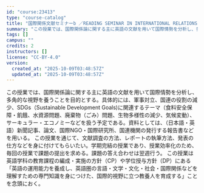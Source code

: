```yaml
---
id: "course:23413"
type: "course-catalog"
title: "国際関係文献セミナーb ／READING SEMINAR IN INTERNATIONAL RELATIONS (B)"
summary: "この授業では、国際関係論に関する主に英語の文献を用いて国際情勢を分析し、多角的な視野を養うことを目的とする。具体的には、軍事対立、国連の役割の減少、SDGs（Sustainable Development Goals)に関連するテーマ（食料…"
tags: []
campus: ""
credits: 2
instructors: []
license: "CC-BY-4.0"
version:
  created_at: "2025-10-09T03:48:57Z"
  updated_at: "2025-10-09T03:48:57Z"
---
```

この授業では、国際関係論に関する主に英語の文献を用いて国際情勢を分析し、多角的な視野を養うことを目的とする。具体的には、軍事対立、国連の役割の減少、SDGs（Sustainable Development Goals)に関連するテーマ（食料安全保障・飢餓、水資源問題、廃棄物（ごみ）問題、生物多様性の減少、気候変動）、サーキュラー・エコノミーなどを扱う予定である。資料としては、（日本語・英語）新聞記事、論文、国際NGO・国際研究所、国連機関の発行する報告書などを用いる。 この授業を通じて、文献調査の方法、レポートの執筆方法、発表の仕方などを身に付けてもらいたい。学期完結の授業であり、授業効率化のため、毎回の授業で課題の提出を求める。課題の答え合わせは翌週行う。 この授業は英語学科の教育課程の編成・実施の方針（CP）や学位授与方針（DP）にある「英語の運用能力を養成し、英語圏の言語・文学・文化・社会・国際関係などを理解すための専門知識を身につけた、国際的視野に立つ教養人を育成する」ことを念頭におく。
